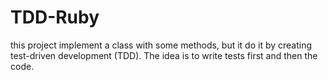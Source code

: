 # TDD-Ruby
this project implement a class with some methods, but it do it by creating test-driven development (TDD). The idea is to write tests first and then the code.
